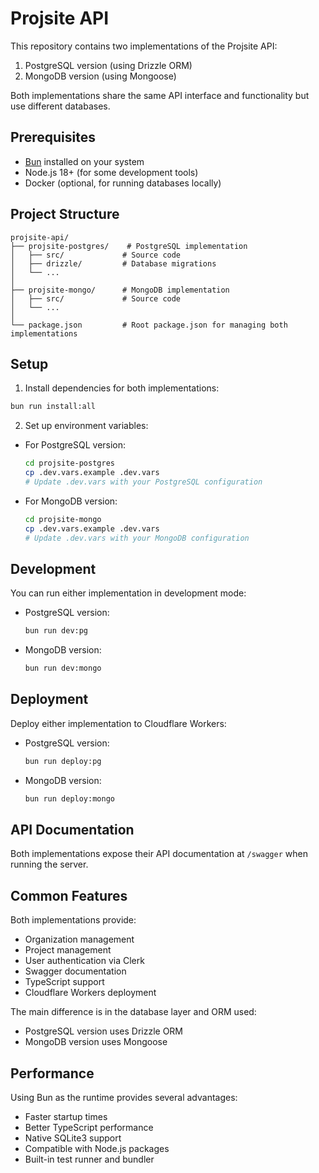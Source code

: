 # Projsite API

This repository contains two implementations of the Projsite API:
1. PostgreSQL version (using Drizzle ORM)
2. MongoDB version (using Mongoose)

Both implementations share the same API interface and functionality but use different databases.

## Prerequisites

- [Bun](https://bun.sh) installed on your system
- Node.js 18+ (for some development tools)
- Docker (optional, for running databases locally)

## Project Structure

```
projsite-api/
├── projsite-postgres/    # PostgreSQL implementation
│   ├── src/             # Source code
│   ├── drizzle/         # Database migrations
│   └── ...
│
├── projsite-mongo/      # MongoDB implementation
│   ├── src/             # Source code
│   └── ...
│
└── package.json         # Root package.json for managing both implementations
```

## Setup

1. Install dependencies for both implementations:
```bash
bun run install:all
```

2. Set up environment variables:
- For PostgreSQL version:
  ```bash
  cd projsite-postgres
  cp .dev.vars.example .dev.vars
  # Update .dev.vars with your PostgreSQL configuration
  ```
- For MongoDB version:
  ```bash
  cd projsite-mongo
  cp .dev.vars.example .dev.vars
  # Update .dev.vars with your MongoDB configuration
  ```

## Development

You can run either implementation in development mode:

- PostgreSQL version:
  ```bash
  bun run dev:pg
  ```

- MongoDB version:
  ```bash
  bun run dev:mongo
  ```

## Deployment

Deploy either implementation to Cloudflare Workers:

- PostgreSQL version:
  ```bash
  bun run deploy:pg
  ```

- MongoDB version:
  ```bash
  bun run deploy:mongo
  ```

## API Documentation

Both implementations expose their API documentation at `/swagger` when running the server.

## Common Features

Both implementations provide:
- Organization management
- Project management
- User authentication via Clerk
- Swagger documentation
- TypeScript support
- Cloudflare Workers deployment

The main difference is in the database layer and ORM used:
- PostgreSQL version uses Drizzle ORM
- MongoDB version uses Mongoose

## Performance

Using Bun as the runtime provides several advantages:
- Faster startup times
- Better TypeScript performance
- Native SQLite3 support
- Compatible with Node.js packages
- Built-in test runner and bundler
